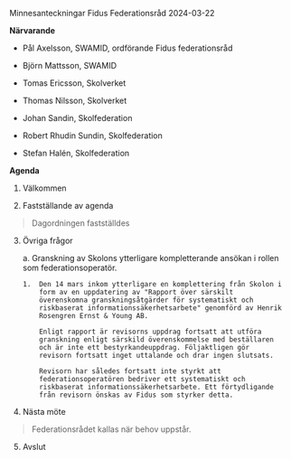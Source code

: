 Minnesanteckningar Fidus Federationsråd 2024-03-22

**Närvarande**

-   Pål Axelsson, SWAMID, ordförande Fidus federationsråd

-   Björn Mattsson, SWAMID

-   Tomas Ericsson, Skolverket

-   Thomas Nilsson, Skolverket

-   Johan Sandin, Skolfederation

-   Robert Rhudin Sundin, Skolfederation

-   Stefan Halén, Skolfederation

**Agenda**

1.  Välkommen

2.  Fastställande av agenda

> Dagordningen fastställdes

3.  Övriga frågor

    a.  Granskning av Skolons ytterligare kompletterande ansökan i
        rollen som federationsoperatör.

        1.  Den 14 mars inkom ytterligare en komplettering från Skolon i
            form av en uppdatering av "Rapport över särskilt
            överenskomna granskningsåtgärder för systematiskt och
            riskbaserat informationssäkerhetsarbete" genomförd av Henrik
            Rosengren Ernst & Young AB.
            
            Enligt rapport är revisorns uppdrag fortsatt att utföra
            granskning enligt särskild överenskommelse med beställaren
            och är inte ett bestyrkandeuppdrag. Följaktligen gör
            revisorn fortsatt inget uttalande och drar ingen slutsats.
            
            Revisorn har således fortsatt inte styrkt att
            federationsoperatören bedriver ett systematiskt och
            riskbaserat informationssäkerhetsarbete. Ett förtydligande
            från revisorn önskas av Fidus som styrker detta.

4.  Nästa möte

> Federationsrådet kallas när behov uppstår.

5.  Avslut
